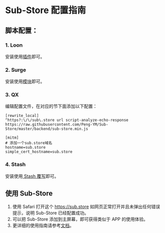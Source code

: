 # Sub-Store 配置指南

## 脚本配置：

### 1. Loon
安装使用[插件](https://raw.githubusercontent.com/Peng-YM/Sub-Store/master/config/Loon.plugin)即可。
### 2. Surge
安装使用[模块](https://raw.githubusercontent.com/Peng-YM/Sub-Store/master/config/Surge.sgmodule)即可。

### 3. QX
编辑配置文件，在对应的节下面添加以下配置：
```
[rewrite_local]
^https?:\/\/sub\.store url script-analyze-echo-response https://raw.githubusercontent.com/Peng-YM/Sub-Store/master/backend/sub-store.min.js

[mitm]
# 添加一个sub.store域名
hostname=sub.store
simple_cert_hostname=sub.store
```

### 4. Stash
安装使用[ Stash 覆写](https://raw.githubusercontent.com/Peng-YM/Sub-Store/master/config/Stash.stoverride)即可。

## 使用 Sub-Store
1. 使用 Safari 打开这个 https://sub.store 如网页正常打开并且未弹出任何错误提示，说明 Sub-Store 已经配置成功。
2. 可以把 Sub-Store 添加到主屏幕，即可获得类似于 APP 的使用体验。
3. 更详细的使用指南请参考[文档](https://www.notion.so/Sub-Store-6259586994d34c11a4ced5c406264b46)。
